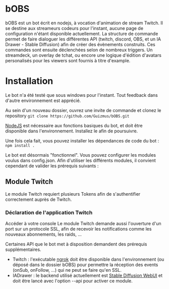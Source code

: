 # bOBS

bOBS est un bot écrit en nodejs, à vocation d'animation de stream Twitch.
Il se destine aux streameurs codeurs pour l'instant, aucune page de configuration n'étant disponible actuellement.
La structure de commande permet de faire dialoguer les différentes API (twitch, discord, OBS, et un IA Drawer - Stable Diffusion) afin de créer des évènements construits. Ces commandes sont ensuite déclenchées selon de nombreux triggers.
Un streamdeck, un overlay de tchat, ou encore une logique d'édition d'avatars personalisés pour les viewers sont fournis à titre d'example.

# Installation

Le bot n'a été testé que sous windows pour l'instant. Tout feedback dans d'autre environnement est apprécié.

Au sein d'un nouveau dossier, ouvrez une invite de commande et clonez le repository
``git clone https://github.com/Guizmus/bOBS.git``

[NodeJS](https://nodejs.org/en/download) est nécessaire aux fonctions basiques du bot, et doit être disponible dans l'environnement. Installez le afin de poursuivre.

Une fois cela fait, vous pouvez installer les dépendances de code du bot :
``npm install .``

Le bot est désormais "fonctionnel". Vous pouvez configurer les modules voulus dans config.json.
Afin d'utiliser les différents modules, il convient cependant de valider les prérequis suivants :

## Module Twitch

Le module Twitch requiert plusieurs Tokens afin de s'authentifier correctement auprès de Twitch.

### Déclaration de l'application Twitch

Accéder à votre console 
Le module Twitch demande aussi l'ouverture d'un port sur un protocole SSL, afin de recevoir les notifications comme les nouveaux abonnements, les raids, ...



Certaines API que le bot met à disposition demandent des prérequis supplémentaires.

* Twitch : l'exécutable [ngrok](https://ngrok.com) doit être disponible dans l'environnement (ou déposé dans le dossier bOBS) pour permettre la réception des events (onSub, onFollow, ...) qui ne peut se faire qu'en SSL.
* IADrawer : le backend utilisé actuellement est [Stable Diffusion WebUI](https://github.com/AUTOMATIC1111/stable-diffusion-webui) et doit être lancé avec l'option --api pour activer ce module.
